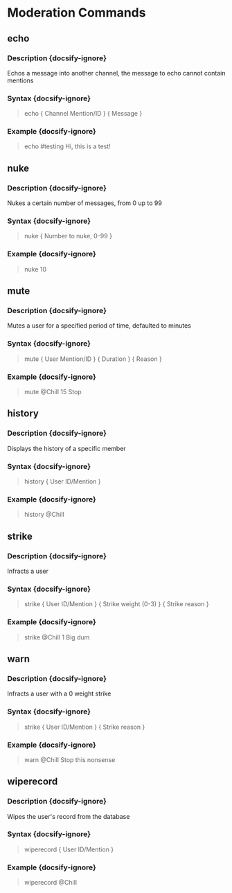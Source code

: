 # Moderation Commands
## echo
### Description {docsify-ignore}
Echos a message into another channel, the message to echo cannot contain mentions
### Syntax {docsify-ignore}

> echo { Channel Mention/ID } { Message }

### Example {docsify-ignore}

> echo #testing Hi, this is a test!

## nuke
### Description {docsify-ignore}
Nukes a certain number of messages, from 0 up to 99
### Syntax {docsify-ignore}

> nuke { Number to nuke, 0-99 }

### Example {docsify-ignore}

> nuke 10

## mute
### Description {docsify-ignore}
Mutes a user for a specified period of time, defaulted to minutes
### Syntax {docsify-ignore}

> mute { User Mention/ID } { Duration } { Reason }

### Example {docsify-ignore}

> mute @Chill 15 Stop

## history
### Description {docsify-ignore}
Displays the history of a specific member
### Syntax {docsify-ignore}

> history { User ID/Mention }

### Example {docsify-ignore}

> history @Chill

## strike
### Description {docsify-ignore}
Infracts a user
### Syntax {docsify-ignore}

> strike { User ID/Mention } { Strike weight (0-3) } { Strike reason }

### Example {docsify-ignore}

> strike @Chill 1 Big dum

## warn
### Description {docsify-ignore}
Infracts a user with a 0 weight strike
### Syntax {docsify-ignore}

> strike { User ID/Mention } { Strike reason }

### Example {docsify-ignore}

> warn @Chill Stop this nonsense

## wiperecord
### Description {docsify-ignore}
Wipes the user's record from the database
### Syntax {docsify-ignore}

> wiperecord { User ID/Mention }

### Example {docsify-ignore}

> wiperecord @Chill
